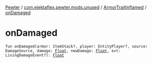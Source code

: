 [Pewter](../../index.md) / [com.ejektaflex.pewter.mods.unused](../index.md) / [ArmorTraitInflamed](index.md) / [onDamaged](./on-damaged.md)

# onDamaged

`fun onDamaged(armor: ItemStack?, player: EntityPlayer?, source: DamageSource, damage: `[`Float`](https://kotlinlang.org/api/latest/jvm/stdlib/kotlin/-float/index.html)`, newDamage: `[`Float`](https://kotlinlang.org/api/latest/jvm/stdlib/kotlin/-float/index.html)`, evt: LivingDamageEvent?): `[`Float`](https://kotlinlang.org/api/latest/jvm/stdlib/kotlin/-float/index.html)